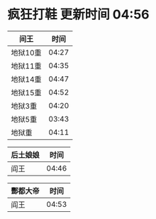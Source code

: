 # 疯狂打鞋 更新时间 04:56

| 间王   | 时间    |
|--------|-------|
| 地狱10重 | 04:27 |
| 地狱11重 | 04:35 |
| 地狱14重 | 04:47 |
| 地狱15重 | 04:52 |
| 地狱3重 | 04:20 |
| 地狱5重 | 03:43 |
| 地狱重 | 04:11 |

| 后土娘娘   | 时间    |
|--------|-------|
| 阎王 | 04:46 |

| 酆都大帝   | 时间    |
|--------|-------|
| 阎王 | 04:53 |
